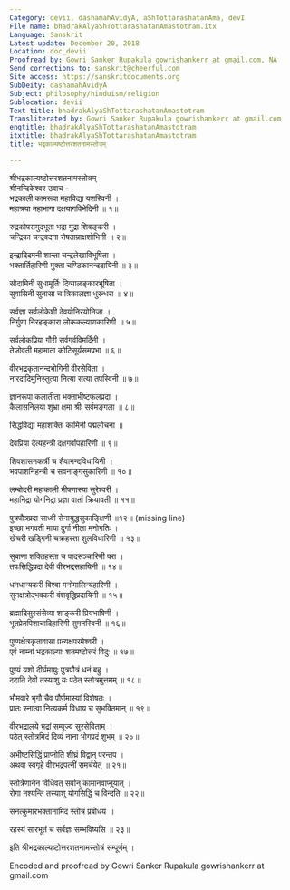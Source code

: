 ```yaml
---
Category: devii, dashamahAvidyA, aShTottarashatanAma, devI
File name: bhadrakAlyaShTottarashatanAmastotram.itx
Language: Sanskrit
Latest update: December 20, 2018
Location: doc_devii
Proofread by: Gowri Sanker Rupakula gowrishankerr at gmail.com, NA
Send corrections to: sanskrit@cheerful.com
Site access: https://sanskritdocuments.org
SubDeity: dashamahAvidyA
Subject: philosophy/hinduism/religion
Sublocation: devii
Text title: bhadrakAlyaShTottarashatanAmastotram
Transliterated by: Gowri Sanker Rupakula gowrishankerr at gmail.com
engtitle: bhadrakAlyaShTottarashatanAmastotram
itxtitle: bhadrakAlyaShTottarashatanAmastotram
title: भद्रकाल्यष्टोत्तरशतनामस्तोत्रम्

---
```

  
 श्रीभद्रकाल्यष्टोत्तरशतनामस्तोत्रम्   
श्रीनन्दिकेश्वर उवाच -  
भद्रकाली कामरूपा महाविद्या यशस्विनी ।  
महाश्रया महाभागा दक्षयागविभेदिनी ॥ १॥  
  
रुद्रकोपसमुद्भूता भद्रा मुद्रा शिवङ्करी ।  
चन्द्रिका चन्द्रवदना रोषताम्राक्षशोभिनी ॥ २॥  
  
इन्द्रादिदमनी शान्ता चन्द्रलेखाविभूषिता ।  
भक्तार्तिहारिणी मुक्ता चण्डिकानन्ददायिनी ॥ ३॥  
  
सौदामिनी सुधामूर्तिः दिव्यालङ्कारभूषिता ।  
सुवासिनी सुनासा च त्रिकालज्ञा धुरन्धरा ॥ ४॥  
  
सर्वज्ञा सर्वलोकेशी देवयोनिरयोनिजा ।  
निर्गुणा निरहङ्कारा लोककल्याणकारिणी ॥ ५॥  
  
सर्वलोकप्रिया गौरी सर्वगर्वविमर्दिनी ।  
तेजोवती महामाता कोटिसूर्यसमप्रभा ॥ ६॥  
  
वीरभद्रकृतानन्दभोगिनी वीरसेविता ।  
नारदादिमुनिस्तुत्या नित्या सत्या तपस्विनी ॥ ७॥  
  
ज्ञानरूपा कलातीता भक्ताभीष्टफलप्रदा ।  
कैलासनिलया शुभ्रा क्षमा श्रीः सर्वमङ्गला ॥ ८॥  
  
सिद्धविद्या महाशक्तिः कामिनी पद्मलोचना ॥  
  
देवप्रिया दैत्यहन्त्री दक्षगर्वापहारिणी ॥ ९॥  
  
शिवशासनकर्त्री च शैवानन्दविधायिनी ।  
भवपाशनिहन्त्री च सवनाङ्गसुकारिणी ॥ १०॥  
  
लम्बोदरी महाकाली भीषणास्या सुरेश्वरी ।  
महानिद्रा योगनिद्रा प्रज्ञा वार्ता क्रियावती ॥ ११॥  
  
पुत्रपौत्रप्रदा साध्वी सेनायुद्धसुकाङ्क्षिणी ॥१२॥  (missing line)  
इच्छा भगवती माया दुर्गा नीला मनोगतिः ।  
खेचरी खड्गिनी चक्रहस्ता शुलविधारिणी ॥ १३॥  
  
सुबाणा शक्तिहस्ता च पादसञ्चारिणी परा ।  
तपःसिद्धिप्रदा देवी वीरभद्रसहायिनी ॥ १४॥  
  
धनधान्यकरी विश्वा मनोमालिन्यहारिणी ।  
सुनक्षत्रोद्भवकरी वंशवृद्धिप्रदायिनी ॥ १५॥  
  
ब्रह्मादिसुरसंसेव्या शाङ्करी प्रियभाषिणी ।  
भूतप्रेतपिशाचादिहारिणी सुमनस्विनी ॥ १६॥  
  
पुण्यक्षेत्रकृतावासा प्रत्यक्षपरमेश्वरी ।  
एवं नाम्नां भद्रकाल्याः शतमष्टोत्तरं विदुः ॥ १७॥  
  
पुण्यं यशो दीर्घमायुः पुत्रपौत्रं धनं बहु ।  
ददाति देवी तस्याशु यः पठेत् स्तोत्रमुत्तमम् ॥ १८॥  
  
भौमवारे भृगौ चैव पौर्णमास्यां विशेषतः ।  
प्रातः स्नात्वा नित्यकर्म विधाय च सुभक्तिमान् ॥ १९॥  
  
वीरभद्रालये भद्रां सम्पूज्य सुरसेविताम् ।  
पठेत् स्तोत्रमिदं दिव्यं नाना भोगप्रदं शुभम् ॥ २०॥  
  
अभीष्टसिद्धिं प्राप्नोति शीघ्रं विद्वान् परन्तप ।  
अथवा स्वगृहे वीरभद्रपत्नीं समर्चयेत् ॥ २१॥  
  
स्तोत्रेणानेन विधिवत् सर्वान् कामानवाप्नुयात् ।  
रोगा नश्यन्ति तस्याशु योगसिद्धिं च विन्दति ॥ २२॥  
  
सनत्कुमारभक्तानामिदं स्तोत्रं प्रबोधय ॥  
  
रहस्यं सारभूतं च सर्वज्ञः सम्भविष्यसि ॥ २३॥  
  
इति श्रीभद्रकाल्यष्टोत्तरशतनामस्तोत्रं सम्पूर्णम् ।  
  
Encoded and proofread by Gowri Sanker Rupakula gowrishankerr at gmail.com  
  
